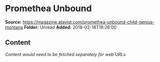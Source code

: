 # Promethea Unbound

**Source:** https://magazine.atavist.com/promethea-unbound-child-genius-montana
**Folder:** Unread
**Added:** 2018-02-18T19:28:00




## Content
*Content would need to be fetched separately for web URLs*
